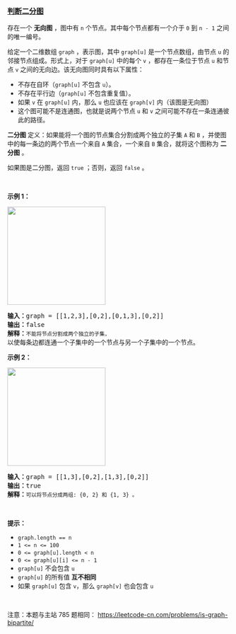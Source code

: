 ### [判断二分图](https://leetcode-cn.com/problems/vEAB3K)

<p>存在一个 <strong>无向图</strong> ，图中有 <code>n</code> 个节点。其中每个节点都有一个介于 <code>0</code> 到 <code>n - 1</code> 之间的唯一编号。</p>

<p>给定一个二维数组 <code>graph</code>&nbsp;，表示图，其中 <code>graph[u]</code> 是一个节点数组，由节点 <code>u</code> 的邻接节点组成。形式上，对于&nbsp;<code>graph[u]</code> 中的每个 <code>v</code> ，都存在一条位于节点 <code>u</code> 和节点 <code>v</code> 之间的无向边。该无向图同时具有以下属性：</p>

<ul>
	<li>不存在自环（<code>graph[u]</code> 不包含 <code>u</code>）。</li>
	<li>不存在平行边（<code>graph[u]</code> 不包含重复值）。</li>
	<li>如果 <code>v</code> 在 <code>graph[u]</code> 内，那么 <code>u</code> 也应该在 <code>graph[v]</code> 内（该图是无向图）</li>
	<li>这个图可能不是连通图，也就是说两个节点 <code>u</code> 和 <code>v</code> 之间可能不存在一条连通彼此的路径。</li>
</ul>

<p><strong>二分图</strong> 定义：如果能将一个图的节点集合分割成两个独立的子集 <code>A</code> 和 <code>B</code> ，并使图中的每一条边的两个节点一个来自 <code>A</code> 集合，一个来自 <code>B</code> 集合，就将这个图称为 <strong>二分图</strong> 。</p>

<p>如果图是二分图，返回 <code>true</code><em> </em>；否则，返回 <code>false</code> 。</p>

<p>&nbsp;</p>

<p><strong>示例 1：</strong></p>

<p><img alt="" src="https://assets.leetcode.com/uploads/2020/10/21/bi2.jpg" style="width: 222px; height: 222px;" /></p>

<pre>
<strong>输入：</strong>graph = [[1,2,3],[0,2],[0,1,3],[0,2]]
<strong>输出：</strong>false
<strong>解释：</strong><code>不能将节点分割成两个独立的子集，</code>以使每条边都连通一个子集中的一个节点与另一个子集中的一个节点。</pre>

<p><strong>示例 2：</strong></p>

<p><img alt="" src="https://assets.leetcode.com/uploads/2020/10/21/bi1.jpg" style="width: 222px; height: 222px;" /></p>

<pre>
<strong>输入：</strong>graph = [[1,3],[0,2],[1,3],[0,2]]
<strong>输出：</strong>true
<strong>解释：</strong><code>可以将节点分成两组: {0, 2} 和 {1, 3} 。</code></pre>

<p>&nbsp;</p>

<p><strong>提示：</strong></p>

<ul>
	<li><code>graph.length == n</code></li>
	<li><code>1 &lt;= n &lt;= 100</code></li>
	<li><code>0 &lt;= graph[u].length &lt; n</code></li>
	<li><code>0 &lt;= graph[u][i] &lt;= n - 1</code></li>
	<li><code>graph[u]</code> 不会包含 <code>u</code></li>
	<li><code>graph[u]</code> 的所有值 <strong>互不相同</strong></li>
	<li>如果 <code>graph[u]</code> 包含 <code>v</code>，那么 <code>graph[v]</code> 也会包含 <code>u</code></li>
</ul>

<p>&nbsp;</p>

<p><meta charset="UTF-8" />注意：本题与主站 785&nbsp;题相同：&nbsp;<a href="https://leetcode-cn.com/problems/is-graph-bipartite/">https://leetcode-cn.com/problems/is-graph-bipartite/</a></p>
